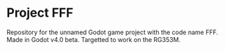 # Project FFF
Repository for the unnamed Godot game project with the code name FFF.
Made in Godot v4.0 beta. Targetted to work on the RG353M.

